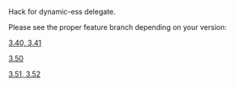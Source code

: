Hack for dynamic-ess delegate.

Please see the proper feature branch depending on your version:

[3.40, 3.41](https://github.com/realdognose/dbus-systemcalc-py/tree/feature/v3.41)

[3.50](https://github.com/realdognose/dbus-systemcalc-py/tree/feature/v3.50)

[3.51, 3.52](https://github.com/realdognose/dbus-systemcalc-py/tree/feature/v3.52)

